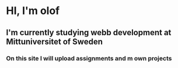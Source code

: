 
# HI, I'm olof

## I'm currently studying webb development at Mittuniversitet of Sweden

### On this site I will upload assignments and m own projects
